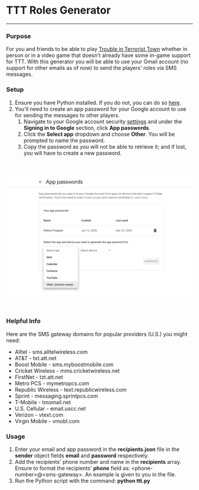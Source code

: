 # TTT Roles Generator
---

### Purpose
For you and friends to be able to play [Trouble in Terrorist Town](https://www.troubleinterroristtown.com/) whether in person or in a video game that doesn't already have some in-game support for TTT. With this generator you will be able to use your Gmail account (no support for other emails as of now) to send the players' roles via SMS messages.

### Setup
1. Ensure you have Python installed. If you do not, you can do so [here](https://www.python.org/downloads/).
2. You'll need to create an app password for your Google account to use for sending the messages to other players.<br>
   1. Navigate to your Google account security [settings](https://myaccount.google.com/intro/security) and under the **Signing in to Google** section, click **App passwords**.
   2. Click the **Select app** dropdown and choose **Other**. You will be prompted to name the password.
   3. Copy the password as you will not be able to retrieve it; and if lost, you will have to create a new password.
   <br>
   <br>
  ![Google App Passwords](images/apppasswords.png)
  <br>
  <br>
  <br>

### Helpful Info
Here are the SMS gateway domains for popular providers (U.S.) you might need:
*  Alltel - sms.alltelwireless.com
*  AT&T - txt.att.net
*  Boost Mobile - sms.myboostmobile.com
*  Cricket Wireless - mms.cricketwireless.net
*  FirstNet - tzt.att.net
*  Metro PCS - mymetropcs.com
*  Republic Wireless - text.republicwireless.com
*  Sprint - messaging.sprintpcs.com
*  T-Mobile - tmomail.net
*  U.S. Cellular - email.uscc.net
*  Verizon - vtext.com
*  Virgin Mobile - vmobl.com

### Usage
1. Enter your email and app password in the **recipients.json** file in the **sender** object fields **email** and **password** respectively.
2. Add the recipients' phone number and name in the **recipients** array. Ensure to format the recipients' **phone** field as: \<phone-number\>@\<sms-gateway\>. An example is given to you in the file.
3. Run the Python script with the command: **python ttt.py**
